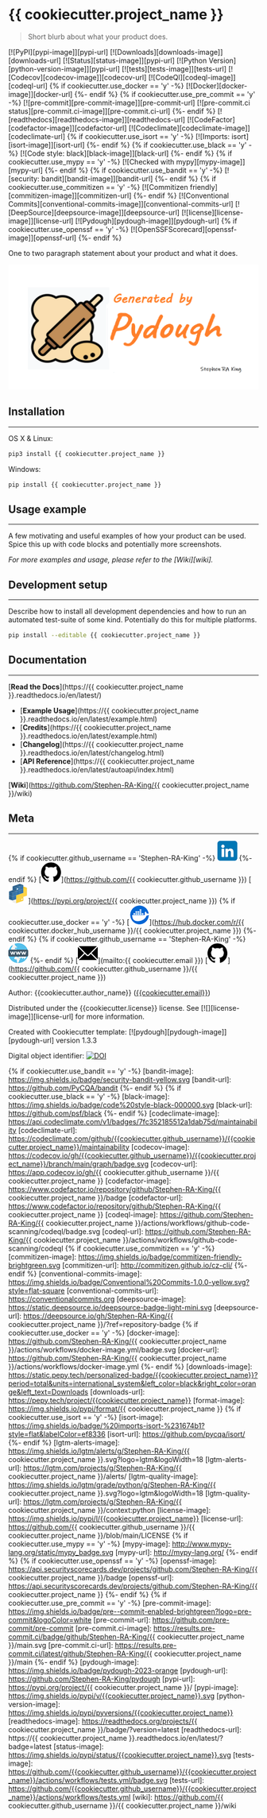 # {{ cookiecutter.project_name }}

> Short blurb about what your product does.

[![PyPI][pypi-image]][pypi-url]
[![Downloads][downloads-image]][downloads-url]
[![Status][status-image]][pypi-url]
[![Python Version][python-version-image]][pypi-url]
[![tests][tests-image]][tests-url]
[![Codecov][codecov-image]][codecov-url]
[![CodeQl][codeql-image]][codeql-url]
{% if cookiecutter.use_docker == 'y' -%}
[![Docker][docker-image]][docker-url]
{%- endif %}
{% if cookiecutter.use_pre_commit == 'y' -%}
[![pre-commit][pre-commit-image]][pre-commit-url]
[![pre-commit.ci status][pre-commit.ci-image]][pre-commit.ci-url]
{%- endif %}
[![readthedocs][readthedocs-image]][readthedocs-url]
[![CodeFactor][codefactor-image]][codefactor-url]
[![Codeclimate][codeclimate-image]][codeclimate-url]
{% if cookiecutter.use_isort == 'y' -%}
[![Imports: isort][isort-image]][isort-url]
{%- endif %}
{% if cookiecutter.use_black == 'y' -%}
[![Code style: black][black-image]][black-url]
{%- endif %}
{% if cookiecutter.use_mypy == 'y' -%}
[![Checked with mypy][mypy-image]][mypy-url]
{%- endif %}
{% if cookiecutter.use_bandit == 'y' -%}
[![security: bandit][bandit-image]][bandit-url]
{%- endif %}
{% if cookiecutter.use_commitizen == 'y' -%}
[![Commitizen friendly][commitizen-image]][commitizen-url]
{%- endif %}
[![Conventional Commits][conventional-commits-image]][conventional-commits-url]
[![DeepSource][deepsource-image]][deepsource-url]
[![license][license-image]][license-url]
[![Pydough][pydough-image]][pydough-url]
{% if cookiecutter.use_openssf == 'y' -%}
[![OpenSSFScorecard][openssf-image]][openssf-url]
{%- endif %}

One to two paragraph statement about your product and what it does.

![](assets/header_dough.png)

## Installation

---

OS X & Linux:

```sh
pip3 install {{ cookiecutter.project_name }}
```

Windows:

```sh
pip install {{ cookiecutter.project_name }}
```

## Usage example

---

A few motivating and useful examples of how your product can be used. Spice this up with code blocks and potentially more screenshots.

_For more examples and usage, please refer to the [Wiki][wiki]._

## Development setup

---

Describe how to install all development dependencies and how to run an automated test-suite of some kind. Potentially do this for multiple platforms.

```sh
pip install --editable {{ cookiecutter.project_name }}
```

## Documentation

---

[**Read the Docs**](https://{{ cookiecutter.project_name }}.readthedocs.io/en/latest/)

- [**Example Usage**](https://{{ cookiecutter.project_name }}.readthedocs.io/en/latest/example.html)
- [**Credits**](https://{{ cookiecutter.project_name }}.readthedocs.io/en/latest/example.html)
- [**Changelog**](https://{{ cookiecutter.project_name }}.readthedocs.io/en/latest/changelog.html)
- [**API Reference**](https://{{ cookiecutter.project_name }}.readthedocs.io/en/latest/autoapi/index.html)


[**Wiki**](https://github.com/Stephen-RA-King/{{ cookiecutter.project_name }}/wiki)

## Meta

---

{% if cookiecutter.github_username == 'Stephen-RA-King' -%}
[![](assets/linkedin.png)](https://www.linkedin.com/in/sr-king)
{%- endif %}
[![](assets/github.png)](https://github.com/{{ cookiecutter.github_username }})
[![](assets/pypi.png)](https://pypi.org/project/{{ cookiecutter.project_name }})
{% if cookiecutter.use_docker == 'y' -%}
[![Docker](assets/docker.png)](https://hub.docker.com/r/{{ cookiecutter.docker_hub_username }}/{{ cookiecutter.project_name }})
{%- endif %}
{% if cookiecutter.github_username == 'Stephen-RA-King' -%}
[![](assets/www.png)](https://stephen-ra-king.github.io/justpython/)
{%- endif %}
[![](assets/email.png)](mailto:{{ cookiecutter.email }})
[![](assets/github.png)](https://github.com/{{ cookiecutter.github_username }}/{{ cookiecutter.project_name }})


Author: {{cookiecutter.author_name}} ([{{cookiecutter.email}}](mailto:{{cookiecutter.email}}))

Distributed under the {{cookiecutter.license}} license. See [![][license-image]][license-url] for more information.

Created with Cookiecutter template: [![pydough][pydough-image]][pydough-url] version 1.3.3

Digital object identifier: [![DOI](https://zenodo.org/badge/xxxxxxxxx.svg)](https://zenodo.org/badge/latestdoi/xxxxxxxxx)


<!-- Markdown link & img dfn's -->

{% if cookiecutter.use_bandit == 'y' -%}
[bandit-image]: https://img.shields.io/badge/security-bandit-yellow.svg
[bandit-url]: https://github.com/PyCQA/bandit
{%- endif %}
{% if cookiecutter.use_black == 'y' -%}
[black-image]: https://img.shields.io/badge/code%20style-black-000000.svg
[black-url]: https://github.com/psf/black
{%- endif %}
[codeclimate-image]: https://api.codeclimate.com/v1/badges/7fc352185512a1dab75d/maintainability
[codeclimate-url]: https://codeclimate.com/github/{{cookiecutter.github_username}}/{{cookiecutter.project_name}}/maintainability
[codecov-image]: https://codecov.io/gh/{{cookiecutter.github_username}}/{{cookiecutter.project_name}}/branch/main/graph/badge.svg
[codecov-url]: https://app.codecov.io/gh/{{ cookiecutter.github_username }}/{{ cookiecutter.project_name }}
[codefactor-image]: https://www.codefactor.io/repository/github/Stephen-RA-King/{{ cookiecutter.project_name }}/badge
[codefactor-url]: https://www.codefactor.io/repository/github/Stephen-RA-King/{{ cookiecutter.project_name }}
[codeql-image]: https://github.com/Stephen-RA-King/{{ cookiecutter.project_name }}/actions/workflows/github-code-scanning/codeql/badge.svg
[codeql-url]: https://github.com/Stephen-RA-King/{{ cookiecutter.project_name }}/actions/workflows/github-code-scanning/codeql
{% if cookiecutter.use_commitizen == 'y' -%}
[commitizen-image]: https://img.shields.io/badge/commitizen-friendly-brightgreen.svg
[commitizen-url]: http://commitizen.github.io/cz-cli/
{%- endif %}
[conventional-commits-image]: https://img.shields.io/badge/Conventional%20Commits-1.0.0-yellow.svg?style=flat-square
[conventional-commits-url]: https://conventionalcommits.org
[deepsource-image]: https://static.deepsource.io/deepsource-badge-light-mini.svg
[deepsource-url]: https://deepsource.io/gh/Stephen-RA-King/{{ cookiecutter.project_name }}/?ref=repository-badge
{% if cookiecutter.use_docker == 'y' -%}
[docker-image]: https://github.com/Stephen-RA-King/{{ cookiecutter.project_name }}/actions/workflows/docker-image.yml/badge.svg
[docker-url]: https://github.com/Stephen-RA-King/{{ cookiecutter.project_name }}/actions/workflows/docker-image.yml
{%- endif %}
[downloads-image]: https://static.pepy.tech/personalized-badge/{{cookiecutter.project_name}}?period=total&units=international_system&left_color=black&right_color=orange&left_text=Downloads
[downloads-url]: https://pepy.tech/project/{{cookiecutter.project_name}}
[format-image]: https://img.shields.io/pypi/format/{{ cookiecutter.project_name }}
{% if cookiecutter.use_isort == 'y' -%}
[isort-image]: https://img.shields.io/badge/%20imports-isort-%231674b1?style=flat&labelColor=ef8336
[isort-url]: https://github.com/pycqa/isort/
{%- endif %}
[lgtm-alerts-image]: https://img.shields.io/lgtm/alerts/g/Stephen-RA-King/{{ cookiecutter.project_name }}.svg?logo=lgtm&logoWidth=18
[lgtm-alerts-url]: https://lgtm.com/projects/g/Stephen-RA-King/{{ cookiecutter.project_name }}/alerts/
[lgtm-quality-image]: https://img.shields.io/lgtm/grade/python/g/Stephen-RA-King/{{ cookiecutter.project_name }}.svg?logo=lgtm&logoWidth=18
[lgtm-quality-url]: https://lgtm.com/projects/g/Stephen-RA-King/{{ cookiecutter.project_name }}/context:python
[license-image]: https://img.shields.io/pypi/l/{{cookiecutter.project_name}}
[license-url]: https://github.com/{{ cookiecutter.github_username }}/{{ cookiecutter.project_name }}/blob/main/LICENSE
{% if cookiecutter.use_mypy == 'y' -%}
[mypy-image]: http://www.mypy-lang.org/static/mypy_badge.svg
[mypy-url]: http://mypy-lang.org/
{%- endif %}
{% if cookiecutter.use_openssf == 'y' -%}
[openssf-image]: https://api.securityscorecards.dev/projects/github.com/Stephen-RA-King/{{ cookiecutter.project_name }}/badge
[openssf-url]: https://api.securityscorecards.dev/projects/github.com/Stephen-RA-King/{{ cookiecutter.project_name }}
{%- endif %}
{% if cookiecutter.use_pre_commit == 'y' -%}
[pre-commit-image]: https://img.shields.io/badge/pre--commit-enabled-brightgreen?logo=pre-commit&logoColor=white
[pre-commit-url]: https://github.com/pre-commit/pre-commit
[pre-commit.ci-image]: https://results.pre-commit.ci/badge/github/Stephen-RA-King/{{ cookiecutter.project_name }}/main.svg
[pre-commit.ci-url]: https://results.pre-commit.ci/latest/github/Stephen-RA-King/{{ cookiecutter.project_name }}/main
{%- endif %}
[pydough-image]: https://img.shields.io/badge/pydough-2023-orange
[pydough-url]: https://github.com/Stephen-RA-King/pydough
[pypi-url]: https://pypi.org/project/{{ cookiecutter.project_name }}/
[pypi-image]: https://img.shields.io/pypi/v/{{cookiecutter.project_name}}.svg
[python-version-image]: https://img.shields.io/pypi/pyversions/{{cookiecutter.project_name}}
[readthedocs-image]: https://readthedocs.org/projects/{{ cookiecutter.project_name }}/badge/?version=latest
[readthedocs-url]: https://{{ cookiecutter.project_name }}.readthedocs.io/en/latest/?badge=latest
[status-image]: https://img.shields.io/pypi/status/{{cookiecutter.project_name}}.svg
[tests-image]: https://github.com/{{cookiecutter.github_username}}/{{cookiecutter.project_name}}/actions/workflows/tests.yml/badge.svg
[tests-url]: https://github.com/{{cookiecutter.github_username}}/{{cookiecutter.project_name}}/actions/workflows/tests.yml
[wiki]: https://github.com/{{ cookiecutter.github_username }}/{{ cookiecutter.project_name }}/wiki

